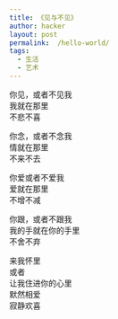 ```yaml
---
title: 《见与不见》
author: hacker
layout: post
permalink:  /hello-world/
tags:
  - 生活
  - 艺术
---
```



你见，或者不见我<br />
我就在那里<br />
不悲不喜<br />
<!--more-->

你念，或者不念我<br />
情就在那里<br />
不来不去<br />

你爱或者不爱我<br />
爱就在那里<br />
不增不减<br />

你跟，或者不跟我<br />
我的手就在你的手里<br />
不舍不弃<br />

来我怀里<br />
或者<br />
让我住进你的心里<br />
默然相爱<br />
寂静欢喜<br />
